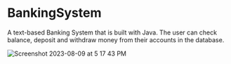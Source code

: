 # BankingSystem
A text-based Banking System that is built with Java.
The user can check balance, deposit and withdraw money from their accounts in the database.


![Screenshot 2023-08-09 at 5 17 43 PM](https://github.com/dzchen0516/BankingSystem/assets/14243222/6b75cc55-bc07-4606-9578-5e9a582da9fe)
